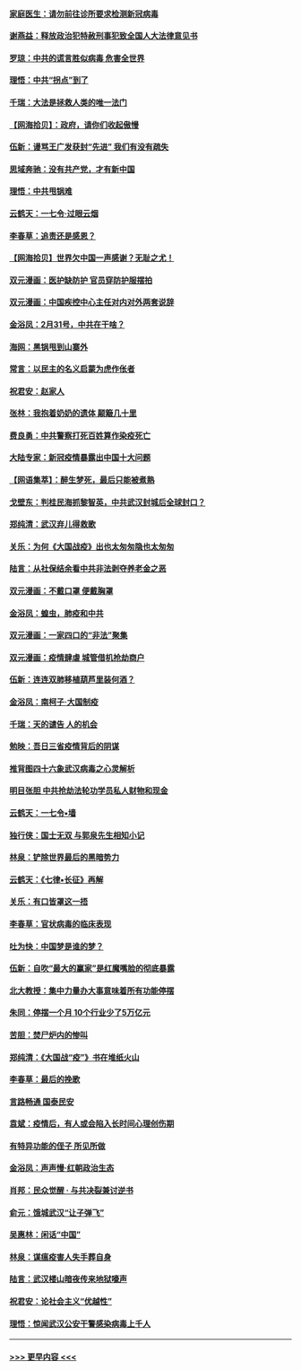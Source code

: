 #### [家庭医生：请勿前往诊所要求检测新冠病毒](../pages/nsc993/n11929190.md?t=03111232) 
#### [谢燕益：释放政治犯特赦刑事犯致全国人大法律意见书](../pages/nsc993/n11928978.md?t=03111232) 
#### [罗琼：中共的谎言胜似病毒 危害全世界](../pages/nsc993/n11922636.md?t=03111232) 
#### [理悟：中共“拐点”到了](../pages/nsc993/n11928496.md?t=03111232) 
#### [千瑞：大法是拯救人类的唯一法门](../pages/nsc993/n11927637.md?t=03111232) 
#### [【网海拾贝】：政府，请你们收起傲慢](../pages/nsc993/n11926932.md?t=03111232) 
#### [伍新：谩骂王广发获封“先进” 我们有没有疏失](../pages/nsc993/n11926101.md?t=03111232) 
#### [思域奔驰：没有共产党，才有新中国](../pages/nsc993/n11926058.md?t=03111232) 
#### [理悟：中共甩锅难](../pages/nsc993/n11925355.md?t=03111232) 
#### [云鹤天：一七令·过眼云烟](../pages/nsc993/n11925284.md?t=03111232) 
#### [李春草：追责还是感恩？](../pages/nsc993/n11925274.md?t=03111232) 
#### [【网海拾贝】世界欠中国一声感谢？无耻之尤！](../pages/nsc993/n11925239.md?t=03111232) 
#### [双元漫画：医护缺防护 官员穿防护服摆拍](../pages/nsc993/n11923899.md?t=03111232) 
#### [双元漫画：中国疾控中心主任对内对外两套说辞](../pages/nsc993/n11921994.md?t=03111232) 
#### [金浴凤：2月31号，中共在干啥？](../pages/nsc993/n11922706.md?t=03111232) 
#### [海网：黑锅甩到山寨外](../pages/nsc993/n11922688.md?t=03111232) 
#### [常言：以民主的名义启蒙为虎作伥者](../pages/nsc993/n11922217.md?t=03111232) 
#### [祝君安：赵家人](../pages/nsc993/n11922209.md?t=03111232) 
#### [张林：我抱着奶奶的遗体 颠簸几十里](../pages/nsc993/n11920945.md?t=03111232) 
#### [费良勇：中共警察打死百姓算作染疫死亡](../pages/nsc993/n11919264.md?t=03111232) 
#### [大陆专家：新冠疫情暴露出中国十大问题](../pages/nsc993/n11919187.md?t=03111232) 
#### [【网语集萃】：醉生梦死，最后只能被煮熟](../pages/nsc993/n11918994.md?t=03111232) 
#### [戈壁东：判桂民海抓黎智英，中共武汉封城后全球封口？](../pages/nsc993/n11917982.md?t=03111232) 
#### [郑纯清：武汉弃儿得救歌](../pages/nsc993/n11917881.md?t=03111232) 
#### [关乐：为何《大国战疫》出也太匆匆隐也太匆匆](../pages/nsc993/n11917792.md?t=03111232) 
#### [陆言：从社保结余看中共非法剥夺养老金之恶](../pages/nsc993/n11917084.md?t=03111232) 
#### [双元漫画：不戴口罩 便戴胸罩](../pages/nsc993/n11916447.md?t=03111232) 
#### [金浴凤：蝗虫，肺疫和中共](../pages/nsc993/n11916904.md?t=03111232) 
#### [双元漫画：一家四口的“非法”聚集](../pages/nsc993/n11916378.md?t=03111232) 
#### [双元漫画：疫情肆虐 城管借机抢劫商户](../pages/nsc993/n11916310.md?t=03111232) 
#### [伍新：连连双肺移植葫芦里装何酒？](../pages/nsc993/n11913667.md?t=03111232) 
#### [金浴凤：南柯子·大国制疫](../pages/nsc993/n11913657.md?t=03111232) 
#### [千瑞：天的谴告  人的机会](../pages/nsc993/n11913309.md?t=03111232) 
#### [勉映：吾日三省疫情背后的阴谋](../pages/nsc993/n11913079.md?t=03111232) 
#### [推背图四十六象武汉病毒之心灵解析](../pages/nsc993/n11911761.md?t=03111232) 
#### [明目张胆 中共抢劫法轮功学员私人财物和现金](../pages/nsc993/n11910262.md?t=03111232) 
#### [云鹤天：一七令▪墙](../pages/nsc993/n11910627.md?t=03111232) 
#### [独行侠：国士无双 与郭泉先生相知小记](../pages/nsc993/n11910613.md?t=03111232) 
#### [林泉：铲除世界最后的黑暗势力](../pages/nsc993/n11909320.md?t=03111232) 
#### [云鹤天：《七律▪长征》再解](../pages/nsc993/n11909327.md?t=03111232) 
#### [关乐：有口皆罩这一捂](../pages/nsc993/n11908393.md?t=03111232) 
#### [李春草：官状病毒的临床表现](../pages/nsc993/n11908339.md?t=03111232) 
#### [吐为快：中国梦是谁的梦？](../pages/nsc993/n11906564.md?t=03111232) 
#### [伍新：自吹“最大的赢家”是红魔嘴脸的彻底暴露](../pages/nsc993/n11906407.md?t=03111232) 
#### [北大教授：集中力量办大事意味着所有功能停摆](../pages/nsc993/n11904800.md?t=03111232) 
#### [朱同：停摆一个月 10个行业少了5万亿元](../pages/nsc993/n11904498.md?t=03111232) 
#### [苦胆：焚尸炉内的惨叫](../pages/nsc993/n11904479.md?t=03111232) 
#### [郑纯清：《大国战“疫”》书在堆纸火山](../pages/nsc993/n11904450.md?t=03111232) 
#### [李春草：最后的挽歌](../pages/nsc993/n11904441.md?t=03111232) 
#### [言路畅通 国泰民安](../pages/nsc993/n11904222.md?t=03111232) 
#### [袁斌：疫情后，有人或会陷入长时间心理创伤期](../pages/nsc993/n11901514.md?t=03111232) 
#### [有特异功能的侄子 所见所做](../pages/nsc993/n11901154.md?t=03111232) 
#### [金浴凤：声声慢‧红朝政治生态](../pages/nsc993/n11899553.md?t=03111232) 
#### [肖邦：民众觉醒 · 与共决裂兼讨逆书](../pages/nsc993/n11898435.md?t=03111232) 
#### [俞元：饿城武汉“让子弹飞”](../pages/nsc993/n11898344.md?t=03111232) 
#### [吴惠林：闲话“中国”](../pages/nsc993/n11898182.md?t=03111232) 
#### [林泉：谋瘟疫害人失手葬自身](../pages/nsc993/n11897892.md?t=03111232) 
#### [陆言：武汉楼山暗夜传来地狱嚎声](../pages/nsc993/n11897033.md?t=03111232) 
#### [祝君安：论社会主义“优越性”](../pages/nsc993/n11897005.md?t=03111232) 
#### [理悟：惊闻武汉公安干警感染病毒上千人](../pages/nsc993/n11896947.md?t=03111232) 

----
#### [ >>> 更早内容 <<< ](../indexes/nsc993-earlier.md)
